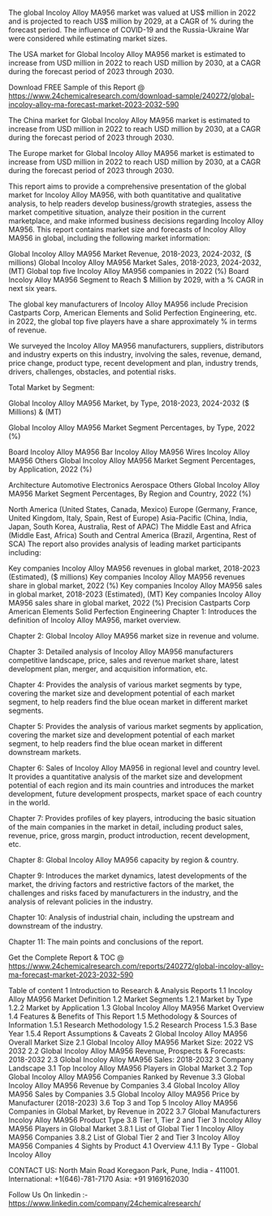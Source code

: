 The global Incoloy Alloy MA956 market was valued at US$ million in 2022 and is projected to reach US$ million by 2029, at a CAGR of % during the forecast period. The influence of COVID-19 and the Russia-Ukraine War were considered while estimating market sizes.

The USA market for Global Incoloy Alloy MA956 market is estimated to increase from USD million in 2022 to reach USD million by 2030, at a CAGR during the forecast period of 2023 through 2030.

Download FREE Sample of this Report @ https://www.24chemicalresearch.com/download-sample/240272/global-incoloy-alloy-ma-forecast-market-2023-2032-590

The China market for Global Incoloy Alloy MA956 market is estimated to increase from USD million in 2022 to reach USD million by 2030, at a CAGR during the forecast period of 2023 through 2030.

The Europe market for Global Incoloy Alloy MA956 market is estimated to increase from USD million in 2022 to reach USD million by 2030, at a CAGR during the forecast period of 2023 through 2030.

This report aims to provide a comprehensive presentation of the global market for Incoloy Alloy MA956, with both quantitative and qualitative analysis, to help readers develop business/growth strategies, assess the market competitive situation, analyze their position in the current marketplace, and make informed business decisions regarding Incoloy Alloy MA956. This report contains market size and forecasts of Incoloy Alloy MA956 in global, including the following market information:

Global Incoloy Alloy MA956 Market Revenue, 2018-2023, 2024-2032, ($ millions)
Global Incoloy Alloy MA956 Market Sales, 2018-2023, 2024-2032, (MT)
Global top five Incoloy Alloy MA956 companies in 2022 (%)
Board Incoloy Alloy MA956 Segment to Reach $ Million by 2029, with a % CAGR in next six years.

The global key manufacturers of Incoloy Alloy MA956 include Precision Castparts Corp, American Elements and Solid Perfection Engineering, etc. in 2022, the global top five players have a share approximately % in terms of revenue.

We surveyed the Incoloy Alloy MA956 manufacturers, suppliers, distributors and industry experts on this industry, involving the sales, revenue, demand, price change, product type, recent development and plan, industry trends, drivers, challenges, obstacles, and potential risks.

Total Market by Segment:

Global Incoloy Alloy MA956 Market, by Type, 2018-2023, 2024-2032 ($ Millions) & (MT)

Global Incoloy Alloy MA956 Market Segment Percentages, by Type, 2022 (%)

Board Incoloy Alloy MA956
Bar Incoloy Alloy MA956
Wires Incoloy Alloy MA956
Others
Global Incoloy Alloy MA956 Market Segment Percentages, by Application, 2022 (%)

Architecture
Automotive
Electronics
Aerospace
Others
Global Incoloy Alloy MA956 Market Segment Percentages, By Region and Country, 2022 (%)

North America (United States, Canada, Mexico)
Europe (Germany, France, United Kingdom, Italy, Spain, Rest of Europe)
Asia-Pacific (China, India, Japan, South Korea, Australia, Rest of APAC)
The Middle East and Africa (Middle East, Africa)
South and Central America (Brazil, Argentina, Rest of SCA)
The report also provides analysis of leading market participants including:

Key companies Incoloy Alloy MA956 revenues in global market, 2018-2023 (Estimated), ($ millions)
Key companies Incoloy Alloy MA956 revenues share in global market, 2022 (%)
Key companies Incoloy Alloy MA956 sales in global market, 2018-2023 (Estimated), (MT)
Key companies Incoloy Alloy MA956 sales share in global market, 2022 (%)
Precision Castparts Corp
American Elements
Solid Perfection Engineering
Chapter 1: Introduces the definition of Incoloy Alloy MA956, market overview.

Chapter 2: Global Incoloy Alloy MA956 market size in revenue and volume.

Chapter 3: Detailed analysis of Incoloy Alloy MA956 manufacturers competitive landscape, price, sales and revenue market share, latest development plan, merger, and acquisition information, etc.

Chapter 4: Provides the analysis of various market segments by type, covering the market size and development potential of each market segment, to help readers find the blue ocean market in different market segments.

Chapter 5: Provides the analysis of various market segments by application, covering the market size and development potential of each market segment, to help readers find the blue ocean market in different downstream markets.

Chapter 6: Sales of Incoloy Alloy MA956 in regional level and country level. It provides a quantitative analysis of the market size and development potential of each region and its main countries and introduces the market development, future development prospects, market space of each country in the world.

Chapter 7: Provides profiles of key players, introducing the basic situation of the main companies in the market in detail, including product sales, revenue, price, gross margin, product introduction, recent development, etc.

Chapter 8: Global Incoloy Alloy MA956 capacity by region & country.

Chapter 9: Introduces the market dynamics, latest developments of the market, the driving factors and restrictive factors of the market, the challenges and risks faced by manufacturers in the industry, and the analysis of relevant policies in the industry.

Chapter 10: Analysis of industrial chain, including the upstream and downstream of the industry.

Chapter 11: The main points and conclusions of the report.

Get the Complete Report & TOC @ https://www.24chemicalresearch.com/reports/240272/global-incoloy-alloy-ma-forecast-market-2023-2032-590

Table of content
1 Introduction to Research & Analysis Reports
1.1 Incoloy Alloy MA956 Market Definition
1.2 Market Segments
1.2.1 Market by Type
1.2.2 Market by Application
1.3 Global Incoloy Alloy MA956 Market Overview
1.4 Features & Benefits of This Report
1.5 Methodology & Sources of Information
1.5.1 Research Methodology
1.5.2 Research Process
1.5.3 Base Year
1.5.4 Report Assumptions & Caveats
2 Global Incoloy Alloy MA956 Overall Market Size
2.1 Global Incoloy Alloy MA956 Market Size: 2022 VS 2032
2.2 Global Incoloy Alloy MA956 Revenue, Prospects & Forecasts: 2018-2032
2.3 Global Incoloy Alloy MA956 Sales: 2018-2032
3 Company Landscape
3.1 Top Incoloy Alloy MA956 Players in Global Market
3.2 Top Global Incoloy Alloy MA956 Companies Ranked by Revenue
3.3 Global Incoloy Alloy MA956 Revenue by Companies
3.4 Global Incoloy Alloy MA956 Sales by Companies
3.5 Global Incoloy Alloy MA956 Price by Manufacturer (2018-2023)
3.6 Top 3 and Top 5 Incoloy Alloy MA956 Companies in Global Market, by Revenue in 2022
3.7 Global Manufacturers Incoloy Alloy MA956 Product Type
3.8 Tier 1, Tier 2 and Tier 3 Incoloy Alloy MA956 Players in Global Market
3.8.1 List of Global Tier 1 Incoloy Alloy MA956 Companies
3.8.2 List of Global Tier 2 and Tier 3 Incoloy Alloy MA956 Companies
4 Sights by Product
4.1 Overview
4.1.1 By Type - Global Incoloy Alloy

CONTACT US:
North Main Road Koregaon Park, Pune, India - 411001.
International: +1(646)-781-7170
Asia: +91 9169162030

Follow Us On linkedin :- https://www.linkedin.com/company/24chemicalresearch/
